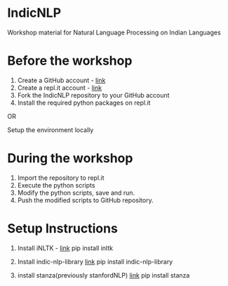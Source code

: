 # IndicNLP
Workshop material for Natural Language Processing on Indian Languages

# Before the workshop
1. Create a GitHub account - [link](https://www.github.com)
2. Create a repl.it account - [link](https://www.repl.it)
3. Fork the IndicNLP repository to your GitHub account
4. Install the required python packages on repl.it

OR

Setup the environment locally

# During the workshop
1. Import the repository to repl.it
2. Execute the python scripts
3. Modify the python scripts, save and run.
4. Push the modified scripts to GitHub repository.

# Setup Instructions
1. Install iNLTK - [link](https://pypi.org/project/inltk/)
    pip install inltk
    
2. Install indic-nlp-library [link](https://pypi.org/project/indic-nlp-library/)
    pip install indic-nlp-library

3. install stanza(previously stanfordNLP)  [link](https://github.com/stanfordnlp/stanza/)
    pip install stanza
